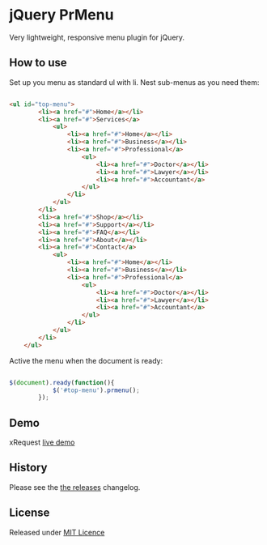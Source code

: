 # jQuery PrMenu

Very lightweight, responsive menu plugin for jQuery.

## How to use

Set up you menu as standard ul with li.  Nest sub-menus as you need them:

```html

<ul id="top-menu">
		<li><a href="#">Home</a></li>
		<li><a href="#">Services</a>
			<ul>
				<li><a href="#">Home</a></li>
				<li><a href="#">Business</a></li>
				<li><a href="#">Professional</a>
					<ul>
						<li><a href="#">Doctor</a></li>
						<li><a href="#">Lawyer</a></li>
						<li><a href="#">Accountant</a>
					</ul>
				</li>
			</ul>
		</li>
		<li><a href="#">Shop</a></li>
		<li><a href="#">Support</a></li>
		<li><a href="#">FAQ</a></li>
		<li><a href="#">About</a></li>
		<li><a href="#">Contact</a>
			<ul>
				<li><a href="#">Home</a></li>
				<li><a href="#">Business</a></li>
				<li><a href="#">Professional</a>
					<ul>
						<li><a href="#">Doctor</a></li>
						<li><a href="#">Lawyer</a></li>
						<li><a href="#">Accountant</a>
					</ul>
				</li>
			</ul>
		</li>
	</ul>

```

Active the menu when the document is ready:

```js

$(document).ready(function(){
			$('#top-menu').prmenu();
		});

```

## Demo

xRequest [live demo](http://pagerange.com/jquery/prmenu)

## History

Please see the [the releases](https://github.com/pagerange/prmenu/releases) changelog.

## License

Released under [MIT Licence](http://www.opensource.org/licenses/mit-license.php)
